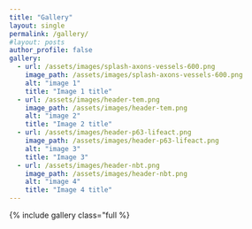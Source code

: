 ```yaml
---
title: "Gallery"
layout: single
permalink: /gallery/
#layout: posts
author_profile: false
gallery:
  - url: /assets/images/splash-axons-vessels-600.png
    image_path: /assets/images/splash-axons-vessels-600.png
    alt: "image 1"
    title: "Image 1 title"
  - url: /assets/images/header-tem.png
    image_path: /assets/images/header-tem.png
    alt: "image 2"
    title: "Image 2 title"
  - url: /assets/images/header-p63-lifeact.png
    image_path: /assets/images/header-p63-lifeact.png
    alt: "image 3"
    title: "Image 3"
  - url: /assets/images/header-nbt.png
    image_path: /assets/images/header-nbt.png
    alt: "image 4"
    title: "Image 4 title"
---
```


{% include gallery class="full %}
